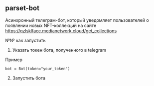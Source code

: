## parset-bot
Асинхронный телеграм-бот, который уведомляет пользователей о появлении новых NFT-коллекций на сайте https://qzlsklfacc.medianetwork.cloud/get_collections

№№ как запустить
1. Указать токен бота, полученного в telegram
  
  Пример
  ```
  bot = Bot(token="your_token")
  ```
  
2. Запустить бота
